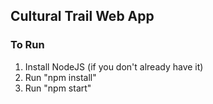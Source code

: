 ## Cultural Trail Web App ##

### To Run ###

1. Install NodeJS (if you don't already have it)
2. Run "npm install"
3. Run "npm start"
